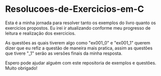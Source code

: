 # Resolucoes-de-Exercicios-em-C
Esta é a minha jornada para resolver tanto os exemplos do livro quanto os exercicios propostos.
Eu irei ir atualizando conforme meu progresso de leitura e realização dos exercicios.

As questões as quais tiverem algo como "ex001_0" e "ex001_1" querem dizer que eu refiz a questão de maneira mais pratica, assim as questões que tivere "_1" serão as versões finais da minha resposta.

Espero pode ajudar alguém com este repositoria de exemplos e questões.
Muito obrigado! 